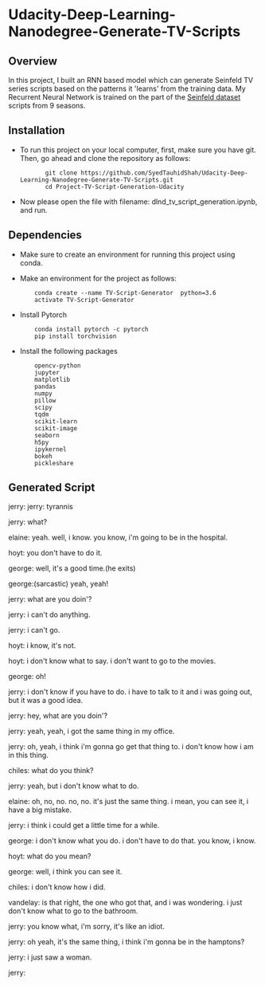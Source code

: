 # Udacity-Deep-Learning-Nanodegree-Generate-TV-Scripts
## Overview
In this project, I built an RNN based model which can generate Seinfeld TV series scripts based on the patterns it 
'learns' from the training data. My Recurrent Neural Network is trained on the part of the [Seinfeld dataset](https://www.kaggle.com/thec03u5/seinfeld-chronicles#scripts.csv) scripts from 9 seasons.

## Installation
- To run this project on your local computer, first, make sure you have git. Then, go ahead and clone the repository as follows:

             git clone https://github.com/SyedTauhidShah/Udacity-Deep-Learning-Nanodegree-Generate-TV-Scripts.git
             cd Project-TV-Script-Generation-Udacity
- Now please open the file with filename: dlnd_tv_script_generation.ipynb, and run.
## Dependencies

- Make sure to create an environment for running this project using conda.
- Make an environment for the project as follows:
         
         
          conda create --name TV-Script-Generator  python=3.6
          activate TV-Script-Generator
   
 - Install Pytorch
           
           conda install pytorch -c pytorch
           pip install torchvision
           
 - Install the following packages
                      
           opencv-python
           jupyter
           matplotlib
           pandas
           numpy
           pillow
           scipy
           tqdm
           scikit-learn
           scikit-image
           seaborn
           h5py
           ipykernel
           bokeh
           pickleshare
           
 ## Generated Script
 
 
 jerry: jerry: tyrannis

jerry: what?

elaine: yeah. well, i know. you know, i'm going to be in the hospital.

hoyt: you don't have to do it.

george: well, it's a good time.(he exits)

george:(sarcastic) yeah, yeah!

jerry: what are you doin'?

jerry: i can't do anything.

jerry: i can't go.

hoyt: i know, it's not.

hoyt: i don't know what to say. i don't want to go to the movies.

george: oh!

jerry: i don't know if you have to do. i have to talk to it and i was going out, but it was a good idea.

jerry: hey, what are you doin'?

jerry: yeah, yeah, i got the same thing in my office.

jerry: oh, yeah, i think i'm gonna go get that thing to. i don't know how i am in this thing.

chiles: what do you think?

jerry: yeah, but i don't know what to do.

elaine: oh, no, no. no, no. it's just the same thing. i mean, you can see it, i have a big mistake.

jerry: i think i could get a little time for a while.

george: i don't know what you do. i don't have to do that. you know, i know.

hoyt: what do you mean?

george: well, i think you can see it.

chiles: i don't know how i did.

vandelay: is that right, the one who got that, and i was wondering. i just don't know what to go to the bathroom.

jerry: you know what, i'm sorry, it's like an idiot.

jerry: oh yeah, it's the same thing, i think i'm gonna be in the hamptons?

jerry: i just saw a woman.

jerry:
